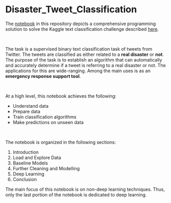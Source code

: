 # Disaster_Tweet_Classification

The [notebook](https://drive.google.com/file/d/1u_UejkPSl6pCs_5SP_uS-lIlzPcWlUVt/view?usp=sharing) in this repository depicts a comprehensive programming solution to solve the Kaggle text classification challenge described [here](https://www.kaggle.com/c/nlp-getting-started/overview).

<br>

The task is a supervised binary text classification task of tweets from Twitter. The tweets are classified as either related to a **real disaster** or **not**. The purpose of the task is to establish an algorithm that can automatically and accurately determine if a tweet is referring to a real disaster or not. The applications for this are wide-ranging. Among the main uses is as an **emergency response support tool**. 

<br>

At a high level, this notebook achieves the following:

- Understand data
- Prepare data
- Train classification algorithms
- Make predictions on unseen data

<br>

The notebook is organized in the following sections:

1. Introduction
2. Load and Explore Data
3. Baseline Models
4. Further Cleaning and Modelling
5. Deep Learning
6. Conclusion

The main focus of this notebook is on non-deep learning techniques. Thus, only the last portion of the notebook is dedicated to deep learning.
